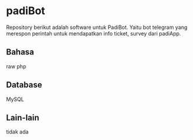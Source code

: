 # padiBot

Repository berikut adalah software untuk PadiBot.
Yaitu bot telegram yang merespon perintah untuk mendapatkan info ticket, survey dari padiApp.
## Bahasa
raw php

## Database
MySQL

## Lain-lain
tidak ada
